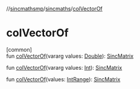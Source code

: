 //[sincmathsmp](../../index.md)/[sincmaths](index.md)/[colVectorOf](col-vector-of.md)

# colVectorOf

[common]\
fun [colVectorOf](col-vector-of.md)(vararg values: [Double](https://kotlinlang.org/api/latest/jvm/stdlib/kotlin/-double/index.html)): [SincMatrix](-sinc-matrix/index.md)

fun [colVectorOf](col-vector-of.md)(vararg values: [Int](https://kotlinlang.org/api/latest/jvm/stdlib/kotlin/-int/index.html)): [SincMatrix](-sinc-matrix/index.md)

fun [colVectorOf](col-vector-of.md)(values: [IntRange](https://kotlinlang.org/api/latest/jvm/stdlib/kotlin.ranges/-int-range/index.html)): [SincMatrix](-sinc-matrix/index.md)
